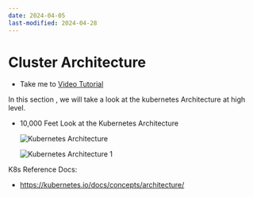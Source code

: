 ```yaml
---
date: 2024-04-05
last-modified: 2024-04-28
---
```

# Cluster Architecture

  - Take me to [Video Tutorial](https://kodekloud.com/topic/cluster-architecture/)

In this section , we will take a look at the kubernetes Architecture at high level.
- 10,000 Feet Look at the Kubernetes Architecture

  ![Kubernetes Architecture](k8s-arch.PNG)
  
  ![Kubernetes Architecture 1](k8s-arch1.PNG)

K8s Reference Docs:
- https://kubernetes.io/docs/concepts/architecture/